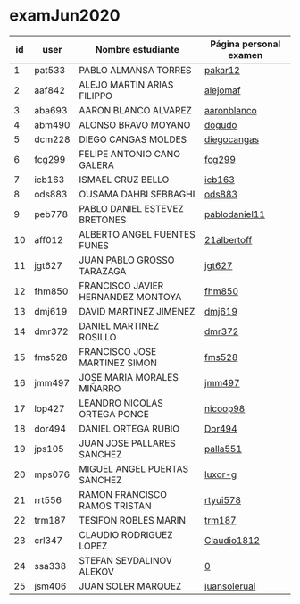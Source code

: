 # examJun2020

id | user | Nombre estudiante  | Página personal examen  
--- | --------- | ---------------------------------- | -----------------
1 | pat533 | PABLO ALMANSA TORRES | [pakar12](pakar12.md)
2 | aaf842 | ALEJO MARTIN ARIAS FILIPPO | [alejomaf](alejomaf.md)
3 | aba693 | AARON BLANCO ALVAREZ | [aaronblanco](aaronblanco.md)
4 | abm490 | ALONSO BRAVO MOYANO | [dogudo](dogudo.md)
5 | dcm228 | DIEGO CANGAS MOLDES | [diegocangas](diegocangas.md)
6 | fcg299 | FELIPE ANTONIO CANO GALERA | [fcg299](fcg299.md)
7 | icb163 | ISMAEL CRUZ BELLO | [icb163](icb163.md)
8 | ods883 | OUSAMA DAHBI SEBBAGHI | [ods883](ods883.md)
9 | peb778 | PABLO DANIEL ESTEVEZ BRETONES | [pablodaniel11](pablodaniel11.md)
10 | aff012 | ALBERTO ANGEL FUENTES FUNES | [21albertoff](21albertoff.md)
11 | jgt627 | JUAN PABLO GROSSO TARAZAGA | [jgt627](jgt627.md)
12 | fhm850 | FRANCISCO JAVIER HERNANDEZ MONTOYA | [fhm850](fhm850.md)
13 | dmj619 | DAVID MARTINEZ JIMENEZ | [dmj619](dmj619.md)
14 | dmr372 | DANIEL MARTINEZ ROSILLO | [dmr372](dmr372.md)
15 | fms528 | FRANCISCO JOSE MARTINEZ SIMON | [fms528](fms528.md)
16 | jmm497 | JOSE MARIA MORALES MIÑARRO | [jmm497](jmm497.md)
17 | lop427 | LEANDRO NICOLAS ORTEGA PONCE | [nicoop98](nicoop98.md)
18 | dor494 | DANIEL ORTEGA RUBIO | [Dor494](Dor494.md)
19 | jps105 | JUAN JOSE PALLARES SANCHEZ | [palla551](palla551.md)
20 | mps076 | MIGUEL ANGEL PUERTAS SANCHEZ | [luxor-g](luxor-g.md)
21 | rrt556 | RAMON FRANCISCO RAMOS TRISTAN | [rtyui578](rtyui578.md)
22 | trm187 | TESIFON ROBLES MARIN | [trm187](trm187.md)
23 | crl347 | CLAUDIO RODRIGUEZ LOPEZ | [Claudio1812](Claudio1812.md)
24 | ssa338 | STEFAN SEVDALINOV ALEKOV | [0](0.md)
25 | jsm406 | JUAN SOLER MARQUEZ | [juansolerual](juansolerual.md)
